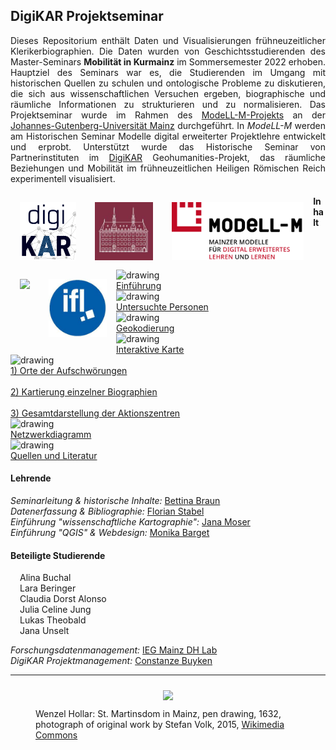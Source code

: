 <h2>DigiKAR Projektseminar</h2>

<p align="justify">Dieses Repositorium enthält Daten und Visualisierungen frühneuzeitlicher Klerikerbiographien. Die Daten wurden von Geschichtsstudierenden des Master-Seminars <b>Mobilität in Kurmainz</b> im Sommersemester 2022 erhoben. Hauptziel des Seminars war es, die Studierenden im Umgang mit historischen Quellen zu schulen und ontologische Probleme zu diskutieren, die sich aus wissenschaftlichen Versuchen ergeben, biographische und räumliche Informationen zu strukturieren und zu normalisieren. Das Projektseminar wurde im Rahmen des <a href="https://modell-m.uni-mainz.de/">ModeLL-M-Projekts</a> an der <a href="https://www.uni-mainz.de/">Johannes-Gutenberg-Universität Mainz</a> durchgeführt. In <em>ModeLL-M</em> werden am Historischen Seminar Modelle digital erweiterter Projektlehre entwickelt und erprobt. Unterstützt wurde das Historische Seminar von Partnerinstituten im <a href="https://digikar.eu/">DigiKAR</a> Geohumanities-Projekt, das räumliche Beziehungen und Mobilität im frühneuzeitlichen Heiligen Römischen Reich experimentell visualisiert.</p>

<div class="container">
    <a href="https://digikar.eu/"><img src="./Logos_DigiKAR/DigiKAR_logo-small.png" height="93px" style="padding:15px; float:left"/></a>
    <a href="https://www.ieg-mainz.de/"><img src="./Logos_DigiKAR/logo_ieg.jpg" height="93px" style="padding:15px; float:left"/></a>
    <a href="https://modell-m.uni-mainz.de/"><img src="./Logos_DigiKAR/ModeLL-M_Logo mit Textzusatz_RGB.png" height="93px" style="padding:15px; float:left"/></a>
    <a href="https://www.uni-mainz.de/"><img src="./Logos_DigiKAR/Johannes_Gutenberg-Universit%C3%A4t_Mainz_logo.png" height="93px" style="padding:15px; float:left"/></a>
    <a href="https://leibniz-ifl.de/"><img src="./Logos_DigiKAR/logo_ifl.jpg" height="93px" style="padding:15px; float:left"/></a> 
</div>

<div class="container">
<h4>Inhalt</h4>
<div class="divTable">
<div class="divTableBody">
<div class="divTableRow">
<div class="divTableCell"><img style="horizontal-align: middle;" src="https://ieg-dhr.github.io/DigiKAR_Projektseminar/assets/introduction.png" alt="drawing" width="40" style="margin-right: 15px"/></div>
<div class="divTableCell"><a href="https://ieg-dhr.github.io/DigiKAR_Projektseminar/introduction_DE.html">Einf&uuml;hrung</a></div>
</div>
<div class="divTableRow">
<div class="divTableCell"><img style="horizontal-align: middle;" src="https://ieg-dhr.github.io/DigiKAR_Projektseminar/assets/persons.png" alt="drawing" width="40" style="margin-right: 15px"/></div>
<div class="divTableCell"><a style="text-align: left;" href="https://ieg-dhr.github.io/DigiKAR_Projektseminar/information_DE.html">Untersuchte Personen</a></div>
</div>
<div class="divTableRow">
<div class="divTableCell"><img style="horizontal-align: middle;" src="https://ieg-dhr.github.io/DigiKAR_Projektseminar/assets/geocoding.png" alt="drawing" width="40" style="margin-right: 15px"/></div>
<div class="divTableCell"><a style="text-align: left;" href="https://ieg-dhr.github.io/DigiKAR_Projektseminar/geocoding_DE.html">Geokodierung</a></div>
</div>
<div class="divTableRow">
<div class="divTableCell"><img style="horizontal-align: middle;" src="https://ieg-dhr.github.io/DigiKAR_Projektseminar/assets/map1.png" alt="drawing" width="40" style="margin-right: 15px"/></div>
<div class="divTableCell"><a style="text-align: left;" href="https://ieg-dhr.github.io/DigiKAR_Projektseminar/interactive-map_DE.html">Interaktive Karte</a></div>
</div>
<div class="divTableRow">
<div class="divTableCell"><img style="horizontal-align: middle;" src="https://ieg-dhr.github.io/DigiKAR_Projektseminar/assets/map2.png" alt="drawing" width="40" style="margin-right: 15px"/></div>
<div class="divTableCell"><a style="text-align: left;" href="https://ieg-dhr.github.io/DigiKAR_Projektseminar/Maps1_DE.html">1) Orte der Aufschw&ouml;rungen</a><br /><br /> <a style="text-align: left;" href="https://ieg-dhr.github.io/DigiKAR_Projektseminar/Maps2_DE.html">2) Kartierung einzelner Biographien</a><br /><br /> <a style="text-align: left;" href="https://ieg-dhr.github.io/DigiKAR_Projektseminar/Maps3_DE.html">3) Gesamtdarstellung der Aktionszentren</a></div>
</div>
<div class="divTableRow">
<div class="divTableCell"><img style="horizontal-align: middle;" src="https://ieg-dhr.github.io/DigiKAR_Projektseminar/assets/network.png" alt="drawing" width="40" style="margin-right: 15px"/></div>
<div class="divTableCell"><a style="text-align: left;" href="https://ieg-dhr.github.io/DigiKAR_Projektseminar/network-graph_DE.html">Netzwerkdiagramm</a></div>
</div>
<div class="divTableRow">
<div class="divTableCell"><img style="horizontal-align: middle;" src="https://ieg-dhr.github.io/DigiKAR_Projektseminar/assets/information.png" alt="drawing" width="40" style="margin-right: 15px"/></div>
<div class="divTableCell"><a style="text-align: left;" href="https://ieg-dhr.github.io/DigiKAR_Projektseminar/sources_DE.html">Quellen und Literatur</a></div>
</div>
</div>
</div>    
</div>
<h4>Lehrende</h4>
<p align="justify">
<em>Seminarleitung & historische Inhalte:</em> <a href="https://neueregeschichte.uni-mainz.de/mitarbeiter/apl-prof-dr-bettina-braun/">Bettina Braun</a><br>
<em>Datenerfassung & Bibliographie:</em> <a href="https://neueregeschichte.uni-mainz.de/florian-stabel-m-a-m-ed-diplom-archivar-fh/">Florian Stabel</a><br>
<em>Einführung "wissenschaftliche Kartographie":</em> <a href="https://leibniz-ifl.de/institut/personen/moser-jana">Jana Moser</a><br>
<em>Einführung "QGIS" & Webdesign:</em> <a href="https://www.maastrichtuniversity.nl/p70076654">Monika Barget</a><br> 

<h4>Beteiligte Studierende</h4>

<div class="divTable">
<div class="divTableBody">
<div class="divTableRow">
<div class="divTableCell" style="margin-right: 15px; margin-left: 15px">Alina Buchal</div>
<div class="divTableCell" style="margin-right: 15px; margin-left: 15px">Lara Beringer</div>
<div class="divTableCell" style="margin-right: 15px; margin-left: 15px">Claudia Dorst Alonso</div>
</div>
<div class="divTableRow">
<div class="divTableCell" style="margin-right: 15px; margin-left: 15px">Julia Celine Jung</div>
<div class="divTableCell" style="margin-right: 15px; margin-left: 15px">Lukas Theobald</div>
<div class="divTableCell" style="margin-right: 15px; margin-left: 15px">Jana Unselt</div>
</div>
</div>
</div>

<p><em>Forschungsdatenmanagement:</em> <a href="https://www.ieg-mainz.de/en/research/digital_historical_research/dh-lab">IEG Mainz DH Lab</a><br> 
<em>DigiKAR Projektmanagement:</em> <a href="https://www.ieg-mainz.de/en/institute/people/buyken">Constanze Buyken</a></p>

<hr>
<figure>
<div style="text-align: center">
<img src="https://upload.wikimedia.org/wikipedia/commons/a/af/Wenzel_Hollar_Mainzer_Dom_1632.jpg" width="650px" style="padding: 10px"/> 
</div>
<figcaption>Wenzel Hollar: St. Martinsdom in Mainz, pen drawing, 1632, photograph of original work by Stefan Volk, 2015, <a href="https://commons.wikimedia.org/wiki/File:Wenzel_Hollar_Mainzer_Dom_1632.jpg">Wikimedia Commons</a></figcaption>
</figure> 


